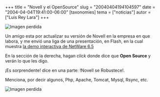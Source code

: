 +++
title = "Novell y el OpenSource"
slug = "20040404194104597"
date = "2004-04-04T19:41:00-06:00"
[taxonomies]
tema = ["noticias"]
autor = ["Luis Rey Lara"]
+++

![Imagen perdida](../images/20040404194104597_1.JPG)

Un amigo esta por actualizar su versión de Novell en la empresa en que labora, y
me envió una liga de una presentación, en Flash, en la cual muestra [la demo
interactiva de NetWare 6.5](http://www.novell.com/es-es/products/netware/)

En la sección de la derecha, hagan *click* donde dice que **Open Source** y
verán lo que les digo.

¡Es sorprendente! dice en una parte: !Novell se Robustece!.

Menciona, por decir algunos, Php, Apache, Tomcat, Mysql, Rsync, etc.

![Imagen perdida](../images/20040404194104597_2.JPG)
